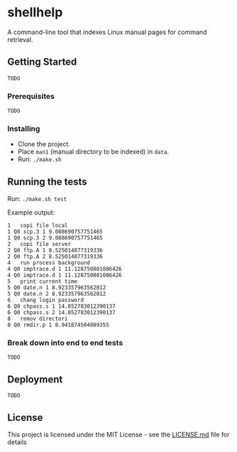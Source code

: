 # shellhelp

A command-line tool that indexes Linux manual pages for command retrieval.  

## Getting Started
`TODO`

### Prerequisites
`TODO`

### Installing
* Clone the project.
* Place `man1` (manual directory to be indexed) in `data`.
* Run:
`./make.sh`

## Running the tests
Run: `./make.sh test`

Example output:
```
1	copi file local
1 Q0 scp.3 1 9.088690757751465
1 Q0 scp.3 2 9.088690757751465
2	copi file server
2 Q0 ftp.A 1 8.525014877319336
2 Q0 ftp.A 2 8.525014877319336
4	run process background
4 Q0 imptrace.d 1 11.128750801086426
4 Q0 imptrace.d 1 11.128750801086426
5	print current time
5 Q0 date.n 1 8.923357963562012
5 Q0 date.n 2 8.923357963562012
6	chang login password
6 Q0 chpass.s 1 14.052783012390137
6 Q0 chpass.s 2 14.052783012390137
8	remov directori
8 Q0 rmdir.p 1 8.941874504089355
```
### Break down into end to end tests
`TODO`


## Deployment
 `TODO`


## License

This project is licensed under the MIT License - see the [LICENSE.md](LICENSE.md) file for details
